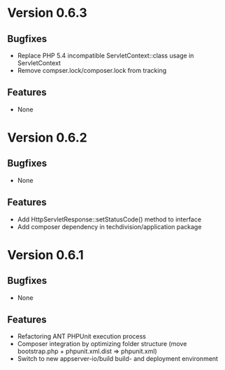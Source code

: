 # Version 0.6.3

## Bugfixes

* Replace PHP 5.4 incompatible ServletContext::class usage in ServletContext
* Remove compser.lock/composer.lock from tracking

## Features

* None

# Version 0.6.2

## Bugfixes

* None

## Features

* Add HttpServletResponse::setStatusCode() method to interface
* Add composer dependency in techdivision/application package

# Version 0.6.1

## Bugfixes

* None

## Features

* Refactoring ANT PHPUnit execution process
* Composer integration by optimizing folder structure (move bootstrap.php + phpunit.xml.dist => phpunit.xml)
* Switch to new appserver-io/build build- and deployment environment